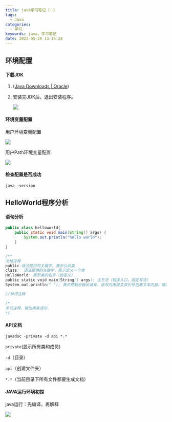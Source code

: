 ```yaml
---
title: java学习笔记（一）
tags:
  - Java
categories:
  - 学习
keywords: java，学习笔记
date: 2022-05-20 13:16:24
---
```


## 环境配置

#### 下载JDK

1. ([Java Downloads | Oracle](https://www.oracle.com/java/technologies/downloads/#java8-windows))

2. 安装完JDK后，退出安装程序。

   <!--more-->

   ![](https://blog.mjiao.net/jdk安装.jpg)

#### 环境变量配置

用户环境变量配置

![](https://blog.mjiao.net/环境变量配置1.jpg)

用户Path环境变量配置

![](https://blog.mjiao.net/环境变量配置2.jpg)

#### 检查配置是否成功

```shell
java -version
```



## HelloWorld程序分析

#### 语句分析

```java
public class helloworld{
    public static void main(String[] args) {
        System.out.println("hello world");
    }
}

/**
文档注释
public:语法提供的关键字，表示公共类
class:  语法提供的关键字，表示定义一个类
HelloWorld: 表示类的名字（自定义）
public static void main(String[] args): 主方法（程序入口，固定写法）
System.out.println(" "); 表示控制台输出语句，括号内用英文双引号包裹文本内容，输出的内容语句结束用英文分号，代表这行代码结束。 */

//单行注释

/*
多行注释，输出两条语句
*/
```

#### API文档

```shell
javadoc -private -d api *.*
```

`private`(显示所有类和成员)

`-d`（目录）

`api`（创建文件夹）

`*.*`（当前目录下所有文件都要生成文档）

#### JAVA运行环境初探

java运行：先编译，再解释

![](https://blog.mjiao.net/java运行环境初探.jpg)
